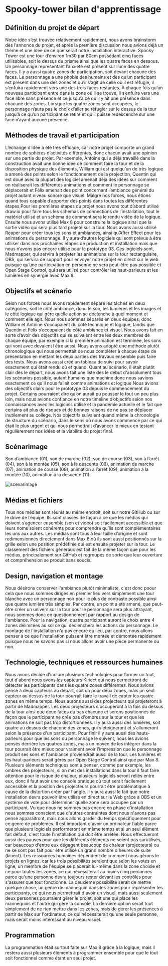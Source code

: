 # Spooky-tower bilan d'apprentissage

## Définition du projet de départ
Notre idée s’est trouvée relativement rapidement, nous avons brainstorm dès l’annonce du projet, et après la première discussion nous avions déjà un thème et une idée de ce que serait notre installation interactive. Spooky Tower est une tour d’environ 1m30 par 80cm possédant cinq faces utilisables, soit le dessus du prisme ainsi que les quatre faces en dessous. Un personnage représentant l’anxiété est présent sur l’une des quatre faces. Il y a aussi quatre zones de participation, soit devant chacune des faces. Le personnage a une phobie des humains et dès qu’un participant est présent dans une des zones et qu’il s’agit de celle où il est réfugié, il s’enfuira rapidement vers une des trois faces restantes. À chaque fois qu’un nouveau participant entre dans la zone où il se trouve, il s’enfuira vers une face libre sans présence et ce jusqu’à ce qu’il y ait une présence dans chacune des zones. Lorsque les quatre zones sont occupées, le personnage n’aura pas le choix d’aller se réfugier sur le dessus de la tour jusqu’à ce qu’un participant se retire et qu’il puisse redescendre sur une face n’ayant aucune présence. 

## Méthodes de travail et participation
L’échange d’idée a été très efficace, car notre projet comporte un grand nombre de sphères d’activités différentes, donc chacun avait une opinion sur une partie du projet. Par exemple, Antoine qui a déjà travaillé dans la construction avait une bonne idée de comment faire la tour et de la disposition physique des éléments, William qui est quelqu’un de très logique a amené des points selon le fonctionnement de la projection, Quentin qui est doué avec la plupart des logiciel amenait déjà des idées sur comment on réaliserait les différentes animations et comment le personnage se déplacerait et Félix amenait des point concernant l’ambiance général du projet autant niveau sonore que visuel. Malgré nos forces, nous étions quand tous capable d’apporter des points dans toutes les différentes étapes.Pour les premières étapes du projet nous avons tout d’abord utilisé draw.io pour faire tous les schémas de connections de l’installation, tout le matériel utilisé et un schéma de comment sera le rendu vidéo de la logique. Ensuite nous avons utilisé Max 8 pour construire la logique ainsi que la sortie vidéo qui sera plus tard projeté sur la tour. Nous avons aussi utilisé Reaper pour créer tous les sons et ambiances, ainsi qu’After Effect pour les animations du personnage. Il y aura d’autres logiciels qui sont prévus à être utiliser dans nos prochaines étapes de production et installation mais que nous n’avons pas encore utilisé pour le prototype 03. Ces logiciels sont, Madmapper, qui servira à projeter les animations sur la tour rectangulaire, OBS, qui servira de support pour envoyer notre projet en direct sur le web puisque qu’une participation en personne ne sera peut-être pas possible et Open Stage Control, qui sera utilisé pour contrôler les haut-parleurs et les lumières en synergie avec Max 8.

## Objectifs et scénario
Selon nos forces nous avons rapidement séparé les tâches en deux catégories, soit le côté ambiance, donc le son, les lumières et les images et le côté logique qui gère quelle action se déclenche à quel moment et comment elle agit. Nous nous sommes séparés en deux équipes, donc William et Antoine s’occupaient du côté technique et logique, tandis que Quentin et Félix s’occupaient du côté ambiance et visuel. Nous avons fait en sorte d’avoir des objectifs qui se suivaient entre les deux membres de chaque équipe, par exemple si la première animation est terminée, les sons qui vont avec devaient l’être aussi. Nous avons adopté une méthode plutôt chronologique qui nous permettait de nous compléter à chaque étape de présentation en mettant les deux parties des travaux ensemble puis faire des tests. Nous avons aussi créé un tableau de suivi pour savoir exactement qui était rendu où et quand. Quant au scénario, il était plutôt clair dès le départ, nous avons fait une liste dès le début d'absolument tous les scénarios possible, autant humains que machine donc nous savions exactement ce qu'il nous fallait comme animations et logique.Nous avions des objectifs clairs pour le prototype 03 depuis le commencement du projet. Certains pourraient dire qu’on aurait pu pousser le tout un peu plus loin, mais nous avions confiance en notre timeline d’objectifs selon nos connaissances avec les logiciels utilisé et la pandémie actuelle et le fait que certains ait plus de risques et de bonnes raisons de ne pas se déplacer inutilement au collège. Nos objectifs suivaient quand même la chronologie de structure du scénario, dans le sens où nous avons commencé par ce qui était le plus urgent et qui nous permettrait d’avancer le mieux en testant régulièrement nos idées et la viabilité du projet final. 

## Scénarimage
Son d’ambiance (01), son de marche (02), son de course (03), son à l’arrêt (04), son à la montée (05), son à la descente (06), animation de marche (07), animation de course (08), animation à l’arrêt (09), animation à la montée (10), animation à la descente (11).

![scenarimage](images/scénarimage.JPG)

## Médias et fichiers
Tous nos médias sont réunis au même endroit, soit sur notre GitHub ou sur le drive de l’équipe. Ils sont classés de façon à ce que les médias qui doivent s’agencer ensemble (son et vidéo) soit facilement accessible et que leurs noms soient cohérents pour comprendre qu’ils sont complémentaires les uns aux autres. Les médias sont tous à leur taille d’origine et sont redimensionnés directement dans Max 8 où ils sont aussi positionnés sur la grille selon une position prédéfinie qui est ensuite projeter sur la tour. Le classement des fichiers généraux est fait de la même façon que pour les médias, principalement sur GitHub et regroupés de sorte que leur ouverture et compréhension se produit sans soucis.

## Design, navigation et montage
Nous désirons conserver l'ambiance plutôt minimaliste, c'est donc poour cela que nous sommes dirigés en premier lieu vers simplement une tour blanche avec un personnage noir pour le plus de contraste possible ainsi que quatre lumière très simples. Par contre, un point a été amené, que peut-être créer un univers sur la tour pour le personnage sera plus attrayant, nous sommes donc en questionnement par rapport au design de l'ambiance. Pour la navigation, quatre participant auront le choix entre 4 zones délimitées au sol ce qui déclenchera les actions du personnage. Le montage de l'installation n'a pas encore eu lieu, par contre, nous allons penser à ce que l'installation puissent être montée et démontée rapidement puisque nous ne savons pas si nous allons avoir une pièce permanente ou non.

## Technologie, techniques et ressources humaines
Nous avons décidé d'inclure plusieurs technologies pour former un tout, tout d'abord nous avons les capteurs Kinect qui nous permettront de détecter les participants dans les quatre zones différentes. Nous avions pensé à deux capteurs au départ, soit un pour deux zones, mais un seul capteur au dessus de la tour pourrait faire le travail de capter les quatre zones en même temps. Nous aurons aussi des projecteurs qui projeteront à partir de Madmapper. Les deux projecteurs s'occuperont à la fois du dessus de la tour ainsi que deux faces du bas chacune et serons positionnés de façon que le participant ne crée pas d'ombres sur la tour et que les animations ne soit pas trop distortionnées. Il y aura aussi des lumières, soit quatre au dessus de chacune des zones, qui s'éteigneront et s'allumeront selon la présence d'un participant. Pour finir il y aura aussi des hauts-parleurs pour que les sons du personnage le suivent, nous les avions pensés derrière les quatres zones, mais un moyen de les intégrer dans la tour pourrait être mieux pour vraiment avoir l'impression que le personnage produit ses sons et l'ambiance proviendrait aussi de la tour. Les lumières et les haut-parleurs serait gérés par Open Stage Control ainsi que par Max 8. Plusieurs éléments techniques sont à penser, comme par exemple, les ombres des projecteurs, si on met des installations dans la tour il faut faire attention pour le risque de chaleur, plusieurs logiciels seront reliés entre eux, donc il faut avoir une console pratique où tout serait facilement accessible et la position des projecteurs pourrait être problématique à cause de la distortion créer par l'angle. Il y aura aussi le fait que notre installation devra pouvoir être utilisé en direct sur le Web grâce à OBS et un système de vote pour déterminer quelle zone sera occupée par un participant. Vu que nous ne sommes pas encore en phase d'installation nous sommes conscient que d'autres contraintes dont nous n'avons pas pensé apparaîtront, mais nous allons garder du temps spécifiquement pour ce genre de problèmes. Il est important d'avoir un ordinateur fiable parce que plusieurs logiciels performeront en même temps et si un seul élément fait défaut, c'est toute l'installation qui doit être arrêtée. Nous effectueront aussi des pauses pour que les différents éléments ne soient pas surutilisés, car beaucoup d'entre eux dégagent beaucoup de chaleur (projecteurs) ou ne se sont pas fait pour être utilisé un grand nombre d'heures de suite (kinect). Les ressources humaines dépendent de comment nous gérons le projets en lignes, car les trois possibilités seraient que selon les votes en ligne, un membre de l'équipe se placerait lui-même dans la zone choisie et ce pour toutes les zones, ce qui nécessiterait au moins cinq personnes parce qu'une personne devra toujours rester devant les contrôles pour s'assurer que tout fonctionne. La deuxième possibilité serait de mettre quelque chose, un genre de mannequin dans les zones pour représenter les participants, ce qui nous permettrait d'avoir un visuel, mais aussi seulement deux personnes pourraient gérer le projet, soit une qui place les mannequins et l'autre qui gère la console. La dernière option serait tout simplement de ne rien mettre dans les zones, mais de gérer les présences à partir de Max sur l'ordinateur, ce qui nécessiterait qu'une seule personne, mais serait moins intéressant au niveau visuel.

## Programmation
La programmation était surtout faite sur Max 8 grâce à la logique, mais il restera aussi plusieurs éléments à programmer ensemble pour que le tout soit fonctionnel comme étant un seul projet. 
